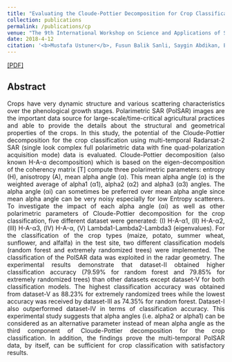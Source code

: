 ```yaml
---
title: "Evaluating the Cloude-Pottier Decomposition for Crop Classification using Multi-Temporal RADARSAT-2 Data"
collection: publications
permalink: /publications/cp
venue: "The 9th International Workshop on Science and Applications of SAR Polarimetry and Polarimetric Interferometry"
date: 2018-4-12
citation: '<b>Mustafa Ustuner</b>, Fusun Balik Sanli, Saygin Abdikan, Esra Erten, Carlos Lopez Martinez. The 9th International Workshop on Science and Applications of SAR Polarimetry and Polarimetric Interferometry.'
---
```

[[PDF]](http://mustuner.github.io/files/cp.pdf)


## Abstract
<p align="justify">
Crops have very dynamic structure and various scattering characteristics over the phenological growth stages. Polarimetric SAR (PolSAR) images are the important data source for large-scale/time-critical agricultural practices and able to provide the details about the structural and geometrical properties of the crops. In this study, the potential of the Cloude-Pottier decomposition for the crop classification using multi-temporal Radarsat-2 SAR (single look complex full polarimetric data with fine quad-polarization acquisition mode) data is evaluated. Cloude-Pottier decomposition (also known H-A-α decomposition) which is based on the eigen-decomposition of the coherency matrix [T] compute three polarimetric parameters: entropy (H), anisotropy (A), mean alpha angle (α). This mean alpha angle (α) is the weighted average of alpha1 (α1), alpha2 (α2) and alpha3 (α3) angles. The alpha angle (αi) can sometimes be preferred over mean alpha angle since mean alpha angle can be very noisy especially for low Entropy scatterers. To investigate the impact of each alpha angle (αi) as well as other polarimetric parameters of Cloude-Pottier decomposition for the crop classification, five different dataset were generated: (I) H-A-α1, (II) H-A-α2, (III) H-A-α3, (IV) H-A-α, (V) Lambda1-Lambda2-Lambda3 (eigenvalues). For the classification of the crop types (maize, potato, summer wheat, sunflower, and alfalfa) in the test site, two different classification models (random forest and extremely randomized trees) were implemented. The classification of the PolSAR data was exploited in the radar geometry. The experimental results demonstrate that dataset-II obtained higher classification accuracy (79.59% for random forest and 79.85% for extremely randomized trees) than other datasets except dataset-V for both classification models. The highest classification accuracy was obtained from dataset-V as 88.23% for extremely randomized trees while the lowest accuracy was received by dataset-III as 74.35% for random forest. Dataset-I also outperformed dataset-IV in terms of classification accuracy. This experimental study suggests that alpha angles (i.e. alpha2 or alpha1) can be considered as an alternative parameter instead of mean alpha angle as the third component of Cloude-Pottier decomposition for the crop classification. In addition, the findings prove the multi-temporal PolSAR data, by itself, can be sufficient for crop classification with satisfactory results.
</p> 
